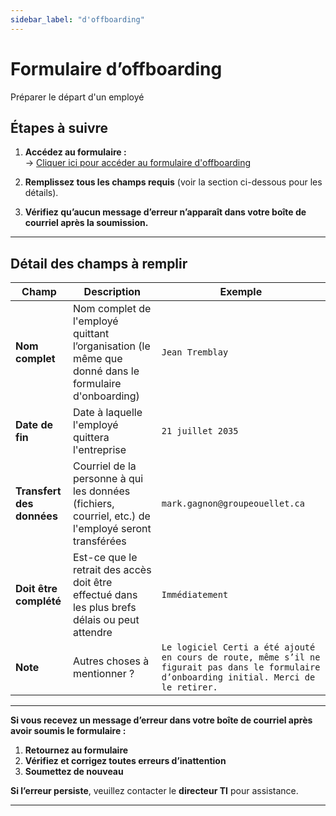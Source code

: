 ```yaml
---
sidebar_label: "d'offboarding"
---
```


# Formulaire d’offboarding
Préparer le départ d'un employé
## Étapes à suivre

1. **Accédez au formulaire :**  
   -> [Cliquer ici pour accéder au formulaire d'offboarding](https://groupeautoouellet.sharepoint.com/sites/testingEP2/_layouts/15/listforms.aspx?cid=NzJjOGY3NjAtNDNjZi00NWY1LWFkODgtNjRkNGU1YTU1YmEz&nav=YjEyNDE0ZTctZTQ1My00NGQ5LWEyZjQtZDc1ODhiOGZhNWY3)

2. **Remplissez tous les champs requis** (voir la section ci-dessous pour les détails).

3. **Vérifiez qu’aucun message d’erreur n’apparaît dans votre boîte de courriel après la soumission.**

---

## Détail des champs à remplir

| **Champ**                         | **Description**                                                                 | **Exemple**                            |
|-----------------------------------|----------------------------------------------------------------------------------|-----------------------------------------|
| **Nom complet**              | Nom complet de l'employé quittant l’organisation (le même que donné dans le formulaire d'onboarding)                              | `Jean Tremblay`                         |
| **Date de fin**                         | Date à laquelle l'employé quittera l'entreprise                                                         | `21 juillet 2035`               |
| **Transfert des données**                | Courriel de la personne à qui les données (fichiers, courriel, etc.) de l'employé seront transférées                                   | `mark.gagnon@groupeouellet.ca`                            |
| **Doit être complété**           | Est-ce que le retrait des accès doit être effectué dans les plus brefs délais ou peut attendre                                            | `Immédiatement`                          |
| **Note** | Autres choses à mentionner ?                           | `Le logiciel Certi a été ajouté en cours de route, même s’il ne figurait pas dans le formulaire d’onboarding initial. Merci de le retirer.`          |

---

<div style={{ border: '2px solid red', padding: '1em', borderRadius: '5px' }}>
  <span style={{ color: 'red' }}>
    <strong> Si vous recevez un message d’erreur dans votre boîte de courriel après avoir soumis le formulaire :</strong>
  </span>

  <ol>
    <li><strong>Retournez au formulaire</strong></li>
    <li><strong>Vérifiez et corrigez toutes erreurs d’inattention</strong></li>
    <li><strong>Soumettez de nouveau</strong></li>
  </ol>

  <p>
    <strong>Si l’erreur persiste</strong>, veuillez contacter le <strong>directeur TI</strong> pour assistance.
  </p>
</div>


---
